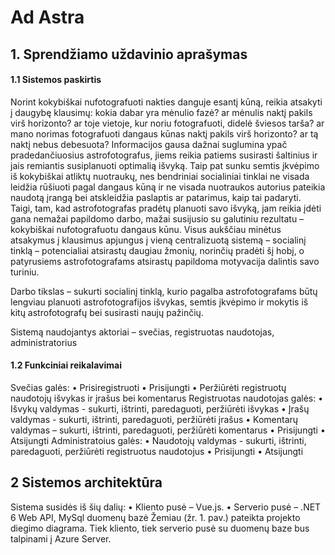# Ad Astra

## 1. Sprendžiamo uždavinio aprašymas
#### 1.1 Sistemos paskirtis
Norint kokybiškai nufotografuoti nakties danguje esantį kūną, reikia atsakyti į daugybę
klausimų: kokia dabar yra mėnulio fazė? ar mėnulis naktį pakils virš horizonto? ar toje vietoje,
kur noriu fotografuoti, didelė šviesos tarša? ar mano norimas fotografuoti dangaus kūnas naktį
pakils virš horizonto? ar tą naktį nebus debesuota? Informacijos gausa dažnai suglumina ypač
pradedančiuosius astrofotografus, jiems reikia patiems susirasti šaltinius ir jais remiantis
susiplanuoti optimalią išvyką. Taip pat sunku semtis įkvėpimo iš kokybiškai atliktų nuotraukų,
nes bendriniai socialiniai tinklai ne visada leidžia rūšiuoti pagal dangaus kūną ir ne visada
nuotraukos autorius pateikia naudotą įrangą bei atskleidžia paslaptis ar patarimus, kaip tai
padaryti.  
Taigi, tam, kad astrofotografas pradėtų planuoti savo išvyką, jam reikia įdėti gana nemažai
papildomo darbo, mažai susijusio su galutiniu rezultatu – kokybiškai nufotografuotu dangaus
kūnu. Visus aukščiau minėtus atsakymus į klausimus apjungus į vieną centralizuotą sistemą –
socialinį tinklą – potencialiai atsirastų daugiau žmonių, norinčių pradėti šį hobį, o patyrusiems
astrofotografams atsirastų papildoma motyvacija dalintis savo turiniu.  

Darbo tikslas – sukurti socialinį tinklą, kurio pagalba astrofotografams būtų lengviau
planuoti astrofotografijos išvykas, semtis įkvėpimo ir mokytis iš kitų astrofotografų bei susirasti
naujų pažinčių.  

Sistemą naudojantys aktoriai – svečias, registruotas naudotojas, administratorius
#### 1.2 Funkciniai reikalavimai
Svečias galės:
• Prisiregistruoti
• Prisijungti
• Peržiūrėti registruotų naudotojų išvykas ir įrašus bei komentarus
Registruotas naudotojas galės:
• Išvykų valdymas - sukurti, ištrinti, paredaguoti, peržiūrėti išvykas
• Įrašų valdymas - sukurti, ištrinti, paredaguoti, peržiūrėti įrašus
• Komentarų valdymas – sukurti, ištrinti, paredaguoti, peržiūrėti komentarus
• Prisijungti
• Atsijungti
Administratoius galės:
• Naudotojų valdymas - sukurti, ištrinti, paredaguoti, peržiūrėti registruotus
naudotojus
• Prisijungti
• Atsijungti
## 2 Sistemos architektūra
Sistema susidės iš šių dalių:
• Kliento pusė – Vue.js.
• Serverio pusė – .NET 6 Web API, MySql duomenų bazė
Žemiau (žr. 1. pav.) pateikta projekto diegimo diagrama. Tiek kliento, tiek serverio pusė
su duomenų baze bus talpinami į Azure Server. 
